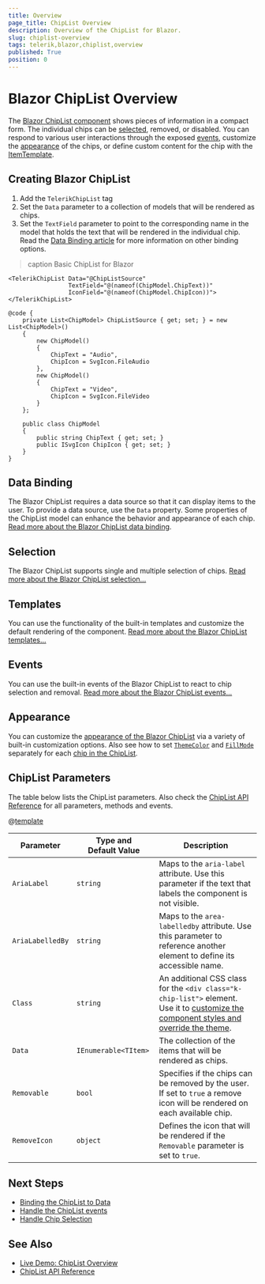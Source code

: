 ```yaml
---
title: Overview
page_title: ChipList Overview
description: Overview of the ChipList for Blazor.
slug: chiplist-overview
tags: telerik,blazor,chiplist,overview
published: True
position: 0
---
```


# Blazor ChipList Overview

The <a href="https://www.telerik.com/blazor-ui/chiplist" target="_blank">Blazor ChipList component</a> shows pieces of information in a compact form. The individual chips can be [selected](slug:chiplist-selection), removed, or disabled. You can respond to various user interactions through the exposed [events](slug:chiplist-events), customize the [appearance](slug:chiplist-appearance) of the chips, or define custom content for the chip with the [ItemTemplate](slug:chiplist-templates).

## Creating Blazor ChipList


1. Add the `TelerikChipList` tag
1. Set the `Data` parameter to a collection of models that will be rendered as chips.
1. Set the `TextField` parameter to point to the corresponding name in the model that holds the text that will be rendered in the individual chip. Read the [Data Binding article](slug:chiplist-bound) for more information on other binding options.

>caption Basic ChipList for Blazor

````RAZOR
<TelerikChipList Data="@ChipListSource"
                 TextField="@(nameof(ChipModel.ChipText))"
                 IconField="@(nameof(ChipModel.ChipIcon))">
</TelerikChipList>

@code {
    private List<ChipModel> ChipListSource { get; set; } = new List<ChipModel>()
    {
        new ChipModel()
        {
            ChipText = "Audio",
            ChipIcon = SvgIcon.FileAudio
        },
        new ChipModel()
        {
            ChipText = "Video",
            ChipIcon = SvgIcon.FileVideo
        }
    };

    public class ChipModel
    {
        public string ChipText { get; set; }
        public ISvgIcon ChipIcon { get; set; }
    }
}
````

## Data Binding

The Blazor ChipList requires a data source so that it can display items to the user. To provide a data source, use the `Data` property. Some properties of the ChipList model can enhance the behavior and appearance of each chip. [Read more about the Blazor ChipList data binding](slug:chiplist-bound).

## Selection

The Blazor ChipList supports single and multiple selection of chips. [Read more about the Blazor ChipList selection...](slug:chiplist-selection)  

## Templates 

You can use the functionality of the built-in templates and customize the default rendering of the component. [Read more about the Blazor ChipList templates...](slug:chiplist-templates)

## Events

You can use the built-in events of the Blazor ChipList to react to chip selection and removal. [Read more about the Blazor ChipList events...](slug:chiplist-events)

## Appearance

You can customize the [appearance of the Blazor ChipList](slug:chiplist-appearance) via a variety of built-in customization options. Also see how to set [`ThemeColor`](slug:chip-appearance#themecolor) and [`FillMode`](slug:chip-appearance#fillmode) separately for each [chip in the ChipList](slug:chiplist-bound).

## ChipList Parameters

The table below lists the ChipList parameters. Also check the [ChipList API Reference](slug:Telerik.Blazor.Components.TelerikChipList-1) for all parameters, methods and events.

@[template](/_contentTemplates/common/parameters-table-styles.md#table-layout)

| Parameter | Type and Default&nbsp;Value | Description |
| --- | --- | --- |
| `AriaLabel` | `string` | Maps to the `aria-label` attribute. Use  this parameter if the text that labels the component is not visible. |
| `AriaLabelledBy` | `string` | Maps to the `area-labelledby` attribute. Use this parameter to reference another element to define its accessible name. |
| `Class` | `string` | An additional CSS class for the `<div class="k-chip-list">` element. Use it to [customize the component styles and override the theme](slug:themes-override). |
| `Data` | `IEnumerable<TItem>` | The collection of the items that will be rendered as chips. |
| `Removable` | `bool` | Specifies if the chips can be removed by the user. If set to `true` a remove icon will be rendered on each available chip. |
| `RemoveIcon` | `object` | Defines the icon that will be rendered if the `Removable` parameter is set to `true`. |

## Next Steps

* [Binding the ChipList to Data](slug:chiplist-bound)
* [Handle the ChipList events](slug:chiplist-events)
* [Handle Chip Selection](slug:chiplist-selection)


## See Also

  * [Live Demo: ChipList Overview](https://demos.telerik.com/blazor-ui/chiplist/overview)
  * [ChipList API Reference](slug:Telerik.Blazor.Components.TelerikChipList-1)
